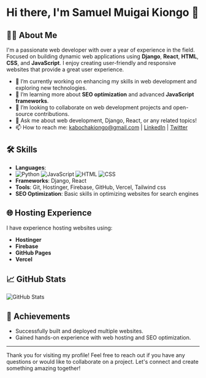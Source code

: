 # Hi there, I'm Samuel Muigai Kiongo 👋

## 👨‍💻 About Me
I'm a passionate web developer with over a year of experience in the field. Focused on building dynamic web applications using **Django**, **React**, **HTML**, **CSS**, and **JavaScript**. I enjoy creating user-friendly and responsive websites that provide a great user experience.

- 🔭 I’m currently working on enhancing my skills in web development and exploring new technologies.
- 🌱 I’m learning more about **SEO optimization** and advanced **JavaScript frameworks**.
- 👯 I’m looking to collaborate on web development projects and open-source contributions.
- 💬 Ask me about web development, Django, React, or any related topics!
- 📫 How to reach me: [kabochakiongo@gmail.com](mailto:kabochakiongo@gmail.com.com) | [LinkedIn](https://www.linkedin.com/in/muigai-kiongo?utm_source=share&utm_campaign=share_via&utm_content=profile&utm_medium=android_app) | [Twitter](https://twitter.com/MuigaiKiongo)

## 🛠️ Skills
- **Languages**:
-  ![Python](https://img.shields.io/badge/Python-3776AB?style=flat&logo=python&logoColor=white)
![JavaScript](https://img.shields.io/badge/JavaScript-F7DF1E?style=flat&logo=javascript&logoColor=black)
![HTML](https://img.shields.io/badge/HTML-E34F26?style=flat&logo=html5&logoColor=white)
![CSS](https://img.shields.io/badge/CSS-1572B6?style=flat&logo=css3&logoColor=white)
- **Frameworks**: Django, React
- **Tools**: Git, Hostinger, Firebase, GitHub, Vercel, Tailwind css
- **SEO Optimization**: Basic skills in optimizing websites for search engines




## 🌐 Hosting Experience
I have experience hosting websites using:
- **Hostinger**
- **Firebase**
- **GitHub Pages**
- **Vercel**

## 📈 GitHub Stats
![GitHub Stats](https://github-readme-stats.vercel.app/api?username=Muigai-Kiongo&show_icons=true&theme=radical)

## 🎉 Achievements
- Successfully built and deployed multiple websites.
- Gained hands-on experience with web hosting and SEO optimization.

---

Thank you for visiting my profile! Feel free to reach out if you have any questions or would like to collaborate on a project. Let's connect and create something amazing together!

